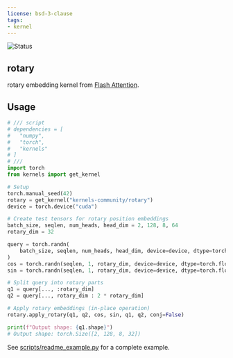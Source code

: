 ```yaml
---
license: bsd-3-clause
tags:
- kernel
---
```


![Status](https://hubwebhook.dholtz.com/shield?repo=kernels-community/rotary)

## rotary

rotary embedding kernel from [Flash Attention](https://github.com/Dao-AILab/flash-attention/tree/main/csrc/rotary).

## Usage

```python
# /// script
# dependencies = [
#   "numpy",
#   "torch",
#   "kernels"
# ]
# ///
import torch
from kernels import get_kernel

# Setup
torch.manual_seed(42)
rotary = get_kernel("kernels-community/rotary")
device = torch.device("cuda")

# Create test tensors for rotary position embeddings
batch_size, seqlen, num_heads, head_dim = 2, 128, 8, 64
rotary_dim = 32

query = torch.randn(
    batch_size, seqlen, num_heads, head_dim, device=device, dtype=torch.float32
)
cos = torch.randn(seqlen, 1, rotary_dim, device=device, dtype=torch.float32)
sin = torch.randn(seqlen, 1, rotary_dim, device=device, dtype=torch.float32)

# Split query into rotary parts
q1 = query[..., :rotary_dim]
q2 = query[..., rotary_dim : 2 * rotary_dim]

# Apply rotary embeddings (in-place operation)
rotary.apply_rotary(q1, q2, cos, sin, q1, q2, conj=False)

print(f"Output shape: {q1.shape}")
# Output shape: torch.Size([2, 128, 8, 32])
```

See [scripts/readme_example.py](scripts/readme_example.py) for a complete example.